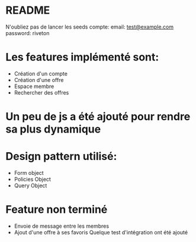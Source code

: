 # README
N'oubliez pas de lancer les seeds
compte: email: test@example.com password: riveton
# Les features implémenté sont:
- Création d'un compte
- Création d'une offre
- Espace membre
- Rechercher des offres
# Un peu de js a été ajouté pour rendre sa plus dynamique
# Design pattern utilisé:
- Form object
- Policies Object
- Query Object
# Feature non terminé
- Envoie de message entre les membres
- Ajout d'une offre à ses favoris
Quelque test d'intégration ont été ajouté
